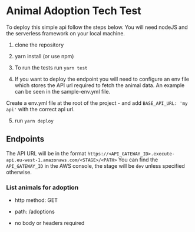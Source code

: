 # Animal Adoption Tech Test

To deploy this simple api follow the steps below. You will need nodeJS and the serverless framework on your local machine.

1. clone the repository

2. yarn install (or use npm)

3. To run the tests run `yarn test`

4. If you want to deploy the endpoint you will need to configure an env file which stores the API url required to fetch the animal data. An example can be seen in the sample-env.yml file.

Create a env.yml file at the root of the project - and add `BASE_API_URL: 'my api'` with the correct api url.

5. run `yarn deploy`


## Endpoints

The API URL will be in the format `https://<API_GATEWAY_ID>.execute-api.eu-west-1.amazonaws.com/<STAGE>/<PATH>`
You can find the `API_GATEWAY_ID` in the AWS console, the stage will be `dev` unless specified otherwise.

### List animals for adoption

* http method: GET

* path: /adoptions

* no body or headers required
